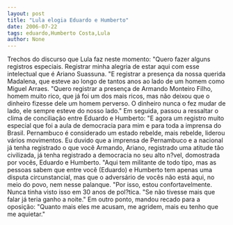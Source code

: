 ```yaml
---
layout: post
title: "Lula elogia Eduardo e Humberto"
date: 2006-07-22
tags: eduardo,Humberto Costa,Lula
author: None
---
```

Trechos do discurso que Lula faz neste momento:
\"Quero fazer alguns registros especiais. Registrar minha alegria de estar aqui com esse intelectual que é Ariano Suassuna.
\"E registrar a presença da nossa querida Madalena, que esteve ao longo de tantos anos ao lado de um homem como Miguel Arraes.
\"Quero registrar a presença de Armando Monteiro Filho, homem muito rico, que já foi um dos mais ricos, mas não deixou que o dinheiro fizesse dele um homem perverso. O dinheiro nunca o fez mudar de lado, ele sempre esteve do nosso lado.\"
Em seguida, passou a ressaltar o clima de conciliação entre Eduardo e Humberto:
\"E agora um registro muito especial que foi a aula de democracia para mim e para toda a imprensa do Brasil.&nbsp;Pernambuco é considerado um estado rebelde, mais rebelde, liderou vários movimentos. Eu duvido que a imprensa de Pernambuco e a nacional já tenha registrado o que você Armando, Ariano, registrado uma atitude tão civilizada, já tenha registrado a democracia no seu alto n?vel, domostrada por vocês, Eduardo e Humberto.
\"Aqui tem militante de todo tipo, mas as pessoas sabem que entre você (Eduardo)&nbsp;e Humberto tem apenas uma disputa circunstancial, mas que o adversário de vocês não está aqui, no meio do povo, nem nesse palanque.
\"Por isso, estou confortavelmente. Nunca tinha visto isso em 30 anos de pol?tica.
\"Se não tivesse mais que falar já teria ganho a noite.\"
Em outro ponto, mandou recado para a oposição:
\"Quanto mais eles me acusam, me agridem, mais&nbsp;eu tenho que me aquietar.\" 